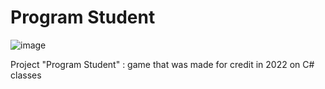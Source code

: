 # Program Student
![image](https://github.com/Defo8/git-PSrepo/assets/109800236/1ea46812-be2f-4089-b9d3-2c74070a7caa)

Project "Program Student" : game that was made for credit in 2022 on C# classes


